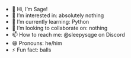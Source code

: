 - 👋 Hi, I’m Sage!
- 👀 I’m interested in: absolutely nothing
- 🌱 I’m currently learning: Python
- 💞️ I’m looking to collaborate on: nothing
- 📫 How to reach me: @sleepysqge on Discord
- 😄 Pronouns: he/him
- ⚡ Fun fact: balls

<!---
SleepySqge/SleepySqge is a ✨ special ✨ repository because its `README.md` (this file) appears on your GitHub profile.
You can click the Preview link to take a look at your changes.
--->
